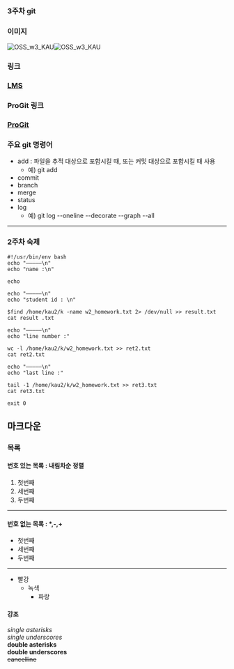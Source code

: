 ### 3주차 git

### 이미지
![](/path/to/img.jpg 
"OSS_w3_KAU")![OSS_w3_KAU](https://user-images.githubusercontent.com/127469548/227714922-28779c8e-4190-4ece-9a1d-e51a9be51961.jpg)

### **링크**   
### [LMS](https://lms.kau.ac.kr/login.php)

### **ProGit 링크**   
### [ProGit](https://git-scm.com/book/en/v2)   

### 주요 git 명령어 
* add : 파일을 추적 대상으로 포함시킬 때, 또는 커밋 대상으로 포함시킬 때 사용   
  *  예) git add
* commit
* branch
* merge
* status
* log
  * 예) git log --oneline --decorate --graph --all   
 
 
<hr/> 

### 2주차 숙제   

 ```   
 #!/usr/bin/env bash
 echo "—————\n"
 echo "name :\n"
 
 echo
 
 echo "—————\n"
 echo "student id : \n"
 
 $find /home/kau2/k -name w2_homework.txt 2> /dev/null >> result.txt
 cat result .txt
 
 echo "—————\n"
 echo "line number :"

wc -l /home/kau2/k/w2_homework.txt >> ret2.txt
cat ret2.txt

 echo "—————\n"
 echo "last line :"
 
 tail -1 /home/kau2/k/w2_homework.txt >> ret3.txt
 cat ret3.txt
 
 exit 0
```   
## 마크다운    

### 목록   

#### 번호 있는 목록 : 내림차순 정렬   
1. 첫번째
2. 세번째
3. 두번째

----
#### 번호 없는 목록 : *,-,+   
* 첫번째
* 세번째
* 두번째   

----    
* 빨강
   - 녹색
        + 파랑  

#### 강조   
_single asterisks_   
*single underscores*   
__double asterisks__   
**double underscores**   
~~cancelline~~
